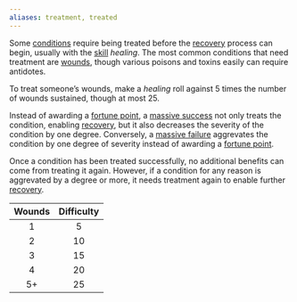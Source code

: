 ```yaml
---
aliases: treatment, treated
---
```

   
Some [conditions](../Conditions/Conditions.md) require being treated before the [recovery](../Conditions/Recovery.md) process can begin, usually with the [skill](/not_created.md) _healing_. The most common conditions that need treatment are [wounds](../Conditions/Wound.md), though various poisons and toxins easily can require antidotes.   
   
To treat someone’s wounds, make a _healing_ roll against 5 times the number of wounds sustained, though at most 25.    
   
Instead of awarding a [fortune point](../Rolling%20Dice/Fortune%20Points.md), a [massive success](../Rolling%20Dice/Massive%20Success.md) not only treats the condition, enabling [recovery](../Conditions/Recovery.md), but it also decreases the severity of the condition by one degree. Conversely, a [massive failure](../Rolling%20Dice/Massive%20Failure.md) aggrevates the condition by one degree of severity instead of awarding a [fortune point](../Rolling%20Dice/Fortune%20Points.md).   
   
Once a condition has been treated successfully, no additional benefits can come from treating it again. However, if a condition for any reason is aggrevated by a degree or more, it needs treatment again to enable further [recovery](../Conditions/Recovery.md).   
   
| Wounds | Difficulty |   
|:------:|:----------:|   
|   1    |     5      |   
|   2    |     10     |   
|   3    |     15     |   
|   4    |     20     |   
|   5+   |     25     |